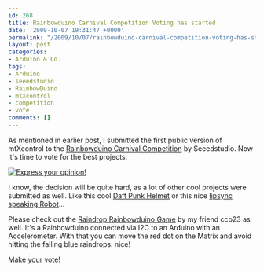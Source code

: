 ```yaml
---
id: 268
title: Rainbowduino Carnival Competition Voting has started
date: '2009-10-07 19:31:47 +0000'
permalink: "/2009/10/07/rainbowduino-carnival-competition-voting-has-started/"
layout: post
categories:
- Arduino & Co.
tags:
- Arduino
- seeedstudio
- RainbowDuino
- mtXcontrol
- competition
- vote
comments: []
---
```

As mentioned in earlier post, I submitted the first public version of mtXcontrol to the [Rainbowduino Carnival Competition](http://www.seeedstudio.com/forum/viewforum.php?f=11) by Seeedstudio. Now it's time to vote for the best projects:

[![Express your opinion!](http://www.yourfreepoll.com/images/mvexghzb.gif)](http://www.yourfreepoll.com/mvexghzbsp.html)

I know, the decision will be quite hard, as a lot of other cool projects were submitted as well. Like this cool [Daft Punk Helmet](http://www.seeedstudio.com/forum/viewtopic.php?f=11&t=440) or this nice [lipsync speaking Robot](http://www.seeedstudio.com/forum/viewtopic.php?f=11&t=434)...

Please check out the [Raindrop Rainbowduino Game](http://vimeo.com/groups/24917/videos/6916458) by my friend ccb23 as well. It's a Rainbowduino connected via I2C to an Arduino with an Accelerometer. With that you can move the red dot on the Matrix and avoid hitting the falling blue raindrops. nice!

[Make your vote!](http://www.yourfreepoll.com/mvexghzbsp.html)